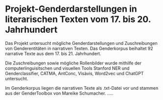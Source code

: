 # Projekt-Genderdarstellungen in literarischen Texten vom 17. bis 20. Jahrhundert

Das Projekt untersucht mögliche Genderdarstellungen und Zuschreibungen von Genderentitäten in narrativen Texten.
Das Genderkorpus beihaltet 92 narrative Texte aus dem 17. bis 21. Jahrhundert.

Die Zuschreibungen sowie mögliche Rollenbilder wurde mithilfe der computerlinguisitschen und visuellen Tools Stanford NER und Genderclassifier, CATMA, AntConc, Visàvis, Word2vec und ChatGPT untersucht.

Im Genderkorpus liegen die narrativen Texte als .txt-Datei vor und stammen aus der GenderToolbox von Mareike Schumacher.
.....
